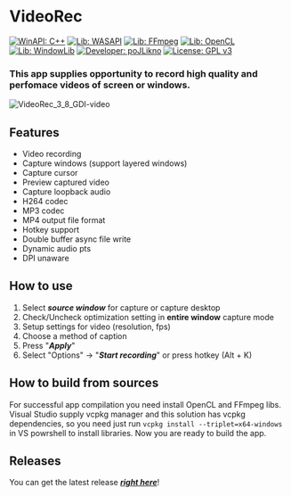 # **VideoRec** #

[![WinAPI: C++](https://img.shields.io/badge/WinAPI-C++-blue)](https://learn.microsoft.com/en-us/windows/win32/api/)  [![Lib: WASAPI](https://img.shields.io/badge/Lib-WASAPI-darkred)](https://learn.microsoft.com/en-us/windows/win32/coreaudio/wasapi)  [![Lib: FFmpeg](https://img.shields.io/badge/Lib-FFmpeg-green)](https://www.ffmpeg.org/)  [![Lib: OpenCL](https://img.shields.io/badge/Lib-OpenCL-orange)](https://www.khronos.org/opencl/)  [![Lib: WindowLib](https://img.shields.io/badge/Lib-WindowLib-aqua)](https://github.com/poJLikno/WindowLib)  [![Developer: poJLikno](https://img.shields.io/badge/Developer-poJLikno-red)](https://github.com/poJLikno)  [![License: GPL v3](https://img.shields.io/badge/License-GPLv3-purple)](https://www.gnu.org/licenses/gpl-3.0)

### This app supplies opportunity to record high quality and perfomace videos of screen or windows. ###

![VideoRec_3_8_GDI-video](https://github.com/user-attachments/assets/6887111e-2536-4748-bde9-511bd05f4a0f)

## Features ##
* Video recording
* Capture windows (support layered windows)
* Capture cursor
* Preview captured video
* Capture loopback audio
* H264 codec
* MP3 codec
* MP4 output file format
* Hotkey support
* Double buffer async file write
* Dynamic audio pts
* DPI unaware

## How to use ##
1. Select ___source window___ for capture or capture desktop
2. Check/Uncheck optimization setting in __entire window__ capture mode
3. Setup settings for video (resolution, fps)
4. Choose a method of caption
5. Press "___Apply___"
6. Select "Options" -> "___Start recording___" or press hotkey (Alt + K)

## How to build from sources ##
For successful app compilation you need install OpenCL and FFmpeg libs.
Visual Studio supply vcpkg manager and this solution has vcpkg dependencies, so you need just run `vcpkg install --triplet=x64-windows` in VS powrshell to install libraries.
Now you are ready to build the app.

## Releases ##
You can get the latest release ***[right here](https://github.com/poJLikno/VideoRec/releases)***!
